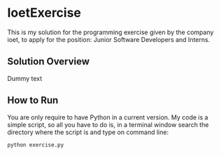 # IoetExercise

This is my solution for the programming exercise given by the company ioet, to apply for the position: Junior Software Developers and Interns.

## Solution Overview

Dummy text

## How to Run
You are only require to have Python in a current version. My code is a simple script, so all you have to do is, in a terminal window search the directory where the script is and type on command line:

```
python exercise.py
```
